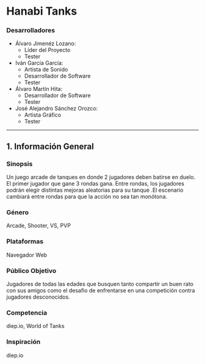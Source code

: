# Hanabi Tanks
### Desarrolladores
- Álvaro Jimenéz Lozano:
  - Líder del Proyecto
  -  Tester
- Iván García García:
  - Artista de Sonido
  - Desarrollador de Software
  - Tester
- Álvaro Martín Hita:
  - Desarrollador de Software
  - Tester
- José Alejandro Sánchez Orozco:
  - Artista Gráfico
  - Tester
***
## 1. Información General
### Sinopsis
Un juego arcade de tanques en donde 2 jugadores deben batirse en duelo. El primer jugador que gane 3 rondas gana. Entre rondas, los jugadores podrán elegir distintas mejoras aleatorias para su tanque .El escenario cambiará entre rondas para que la acción no sea tan monótona.
### Género
Arcade, Shooter, VS, PVP
### Plataformas
Navegador Web
### Público Objetivo
Jugadores de todas las edades que busquen tanto compartir un buen rato con sus amigos como el desafio de enfrentarse en una competición contra jugadores desconocidos.
### Competencia
diep.io, World of Tanks
### Inspiración
diep.io
